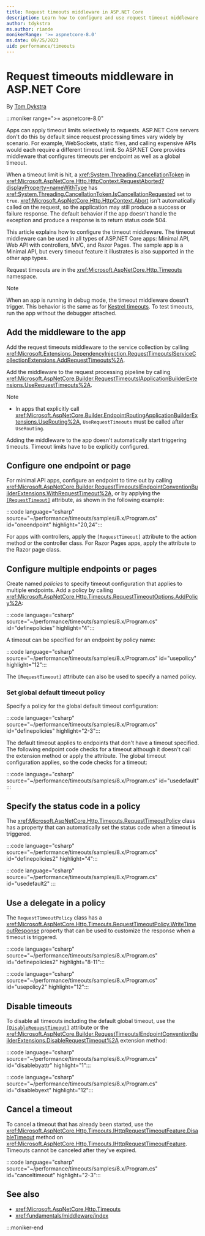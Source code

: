 ```yaml
---
title: Request timeouts middleware in ASP.NET Core
description: Learn how to configure and use request timeout middleware in ASP.NET Core.
author: tdykstra
ms.author: riande
monikerRange: '>= aspnetcore-8.0'
ms.date: 09/25/2023
uid: performance/timeouts
---
```

# Request timeouts middleware in ASP.NET Core

By [Tom Dykstra](https://github.com/tdykstra)

:::moniker range=">= aspnetcore-8.0"

Apps can apply timeout limits selectively to requests. ASP.NET Core servers don't do this by default since request processing times vary widely by scenario. For example, WebSockets, static files, and calling expensive APIs would each require a different timeout limit. So ASP.NET Core provides middleware that configures timeouts per endpoint as well as a global timeout.

When a timeout limit is hit, a <xref:System.Threading.CancellationToken> in <xref:Microsoft.AspNetCore.Http.HttpContext.RequestAborted?displayProperty=nameWithType> has <xref:System.Threading.CancellationToken.IsCancellationRequested> set to `true`. <xref:Microsoft.AspNetCore.Http.HttpContext.Abort> isn't automatically called on the request, so the application may still produce a success or failure response. The default behavior if the app doesn't handle the exception and produce a response is to return status code 504.

This article explains how to configure the timeout middleware. The timeout middleware can be used in all types of ASP.NET Core apps: Minimal API, Web API with controllers, MVC, and Razor Pages. The sample app is a Minimal API, but every timeout feature it illustrates is also supported in the other app types.

Request timeouts are in the <xref:Microsoft.AspNetCore.Http.Timeouts> namespace.

> [!NOTE]
> When an app is running in debug mode, the timeout middleware doesn't trigger. This behavior is the same as for [Kestrel timeouts](xref:fundamentals/servers/kestrel#behavior-with-debugger-attached). To test timeouts, run the app without the debugger attached.

## Add the middleware to the app

Add the request timeouts middleware to the service collection by calling <xref:Microsoft.Extensions.DependencyInjection.RequestTimeoutsIServiceCollectionExtensions.AddRequestTimeouts%2A>.

Add the middleware to the request processing pipeline by calling <xref:Microsoft.AspNetCore.Builder.RequestTimeoutsIApplicationBuilderExtensions.UseRequestTimeouts%2A>.

> [!NOTE]
> * In apps that explicitly call <xref:Microsoft.AspNetCore.Builder.EndpointRoutingApplicationBuilderExtensions.UseRouting%2A>, `UseRequestTimeouts` must be called after `UseRouting`.

Adding the middleware to the app doesn't automatically start triggering timeouts. Timeout limits have to be explicitly configured.

## Configure one endpoint or page

For minimal API apps, configure an endpoint to time out by calling <xref:Microsoft.AspNetCore.Builder.RequestTimeoutsIEndpointConventionBuilderExtensions.WithRequestTimeout%2A>, or by applying the [`[RequestTimeout]`](xref:Microsoft.AspNetCore.Http.Timeouts.RequestTimeoutAttribute) attribute, as shown in the following example:

:::code language="csharp" source="~/performance/timeouts/samples/8.x/Program.cs" id="oneendpoint" highlight="20,24":::

For apps with controllers, apply the `[RequestTimeout]` attribute to the action method or the controller class. For Razor Pages apps, apply the attribute to the Razor page class.

## Configure multiple endpoints or pages

Create named *policies* to specify timeout configuration that applies to multiple endpoints. Add a policy by calling <xref:Microsoft.AspNetCore.Http.Timeouts.RequestTimeoutOptions.AddPolicy%2A>:

:::code language="csharp" source="~/performance/timeouts/samples/8.x/Program.cs" id="definepolicies" highlight="4":::

A timeout can be specified for an endpoint by policy name:

:::code language="csharp" source="~/performance/timeouts/samples/8.x/Program.cs" id="usepolicy" highlight="12":::

The `[RequestTimeout]` attribute can also be used to specify a named policy.

### Set global default timeout policy

Specify a policy for the global default timeout configuration:

:::code language="csharp" source="~/performance/timeouts/samples/8.x/Program.cs" id="definepolicies" highlight="2-3":::

The default timeout applies to endpoints that don't have a timeout specified. The following endpoint code checks for a timeout although it doesn't call the extension method or apply the attribute. The global timeout configuration applies, so the code checks for a timeout:

:::code language="csharp" source="~/performance/timeouts/samples/8.x/Program.cs" id="usedefault" :::

## Specify the status code in a policy

The <xref:Microsoft.AspNetCore.Http.Timeouts.RequestTimeoutPolicy> class has a property that can automatically set the status code when a timeout is triggered.

:::code language="csharp" source="~/performance/timeouts/samples/8.x/Program.cs" id="definepolicies2" highlight="4":::

:::code language="csharp" source="~/performance/timeouts/samples/8.x/Program.cs" id="usedefault2" :::

## Use a delegate in a policy

The `RequestTimeoutPolicy` class has a <xref:Microsoft.AspNetCore.Http.Timeouts.RequestTimeoutPolicy.WriteTimeoutResponse> property that can be used to customize the response when a timeout is triggered.

:::code language="csharp" source="~/performance/timeouts/samples/8.x/Program.cs" id="definepolicies2" highlight="8-11":::

:::code language="csharp" source="~/performance/timeouts/samples/8.x/Program.cs" id="usepolicy2" highlight="12":::

## Disable timeouts

To disable all timeouts including the default global timeout, use the [`[DisableRequestTimeout]`](xref:Microsoft.AspNetCore.Http.Timeouts.DisableRequestTimeoutAttribute) attribute or the <xref:Microsoft.AspNetCore.Builder.RequestTimeoutsIEndpointConventionBuilderExtensions.DisableRequestTimeout%2A> extension method:

:::code language="csharp" source="~/performance/timeouts/samples/8.x/Program.cs" id="disablebyattr" highlight="1":::

:::code language="csharp" source="~/performance/timeouts/samples/8.x/Program.cs" id="disablebyext" highlight="12":::

## Cancel a timeout

To cancel a timeout that has already been started, use the <xref:Microsoft.AspNetCore.Http.Timeouts.IHttpRequestTimeoutFeature.DisableTimeout> method on <xref:Microsoft.AspNetCore.Http.Timeouts.IHttpRequestTimeoutFeature>. Timeouts cannot be canceled after they've expired.

:::code language="csharp" source="~/performance/timeouts/samples/8.x/Program.cs" id="canceltimeout" highlight="2-3":::

## See also

* <xref:Microsoft.AspNetCore.Http.Timeouts>
* <xref:fundamentals/middleware/index>

:::moniker-end
